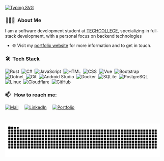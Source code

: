 [![Typing SVG](https://readme-typing-svg.demolab.com?font=Fira+Code&weight=500&pause=1000&color=0084B6&vCenter=true&width=435&lines=Hi+%F0%9F%91%8B+I+am+Jacob)](https://git.io/typing-svg)


### 👨🏻‍💻 &nbsp;About Me
I am a software development student at [TECHCOLLEGE](https://techcollege.dk/), specializing in full-stack development, with a personal focus on backend technologies

- 🌐 Visit my [portfolio website](https://jacob-j.com) for more information and to get in touch.


### 🛠 &nbsp;Tech Stack

![Rust](https://img.shields.io/badge/Code-Rust-informational?style=flat&logo=rust&color=05122A)&nbsp;
![C#](https://img.shields.io/badge/Code-C%23-informational?style=flat&logo=csharp&color=8A2BE2)&nbsp;
![JavaScript](https://img.shields.io/badge/Code-JavaScript-informational?style=flat&logo=javascript&color=F7DF1E)&nbsp;
![HTML](https://img.shields.io/badge/Code-HTML-informational?style=flat&logo=HTML5&color=E34F26)&nbsp;
![CSS](https://img.shields.io/badge/Code-CSS-informational?style=flat&logo=CSS3&logoColor=1572B6)&nbsp;
![Vue](https://img.shields.io/badge/Framework-Vue-informational?style=flat&logo=vue.js&color=4FC08D)&nbsp;
![Bootstrap](https://img.shields.io/badge/Framework-Bootstrap-informational?style=flat&logo=bootstrap&color=563D7C)&nbsp;
![Dotnet](https://img.shields.io/badge/Framework-Dotnet-informational?style=flat&logo=dotnet&color=512BD4)&nbsp;
![Git](https://img.shields.io/badge/Tool-Git-informational?style=flat&logo=git&color=F1502F)&nbsp;
![Android Studio](https://img.shields.io/badge/Tool-Android_Studio-informational?style=flat&logo=androidstudio&color=3DDC84)&nbsp;
![Docker](https://img.shields.io/badge/Tool-Docker-informational?style=flat&logo=docker&color=2496ED)&nbsp;
![SQLite](https://img.shields.io/badge/Database-SQLite-informational?style=flat&logo=sqlite&color=003B57)&nbsp;
![PostgreSQL](https://img.shields.io/badge/Database-PostgreSQL-informational?style=flat&logo=postgresql&color=336791)&nbsp;
![Linux](https://img.shields.io/badge/System-Linux-informational?style=flat&logo=linux&color=FCC624)&nbsp;
![Cloudflare](https://img.shields.io/badge/Service-Cloudflare-informational?style=flat&logo=cloudflare&color=F38020)&nbsp;
![GitHub](https://img.shields.io/badge/Platform-GitHub-informational?style=flat&logo=github&color=181717)&nbsp;

### 📫 &nbsp; How to reach me:

[![Mail](https://img.shields.io/badge/Mail-FF5722?style=flat&logo=Gmail&logoColor=white)](mailto:contact@jacob-j.com) &nbsp;&nbsp;&nbsp;
[![LinkedIn](https://img.shields.io/badge/LinkedIn-0077B5?style=flat&logo=linkedin&logoColor=white)](https://linkedin.com/in/jacob-j-in/) &nbsp;&nbsp;&nbsp;
[![Portfolio](https://img.shields.io/badge/Portfolio-FF5722?style=flat&logo=todoist&logoColor=white)](https://jacob-j.com/)

<br>

![Snake Animation](https://raw.githubusercontent.com/Zelvios/Zelvios/output/snake.svg)
